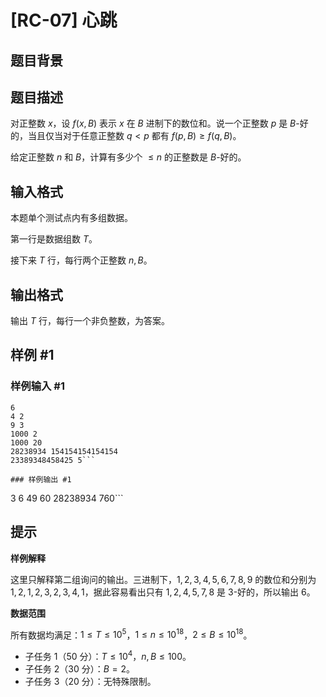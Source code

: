 # [RC-07] 心跳

## 题目背景



## 题目描述

对正整数 $x$，设 $f(x,B)$ 表示 $x$ 在 $B$ 进制下的数位和。说一个正整数 $p$ 是 $B$-好的，当且仅当对于任意正整数 $q<p$ 都有 $f(p,B)\ge f(q,B)$。

给定正整数 $n$ 和 $B$，计算有多少个 $\le n$ 的正整数是 $B$-好的。

## 输入格式

本题单个测试点内有多组数据。



第一行是数据组数 $T$。

接下来 $T$ 行，每行两个正整数 $n,B$。

## 输出格式

输出 $T$ 行，每行一个非负整数，为答案。

## 样例 #1

### 样例输入 #1
```
6
4 2
9 3
1000 2
1000 20
28238934 154154154154154
23389348458425 5```

### 样例输出 #1

```
3
6
49
60
28238934
760```

## 提示

**样例解释**

这里只解释第二组询问的输出。三进制下，$1,2,3,4,5,6,7,8,9$ 的数位和分别为 $1,2,1,2,3,2,3,4,1$，据此容易看出只有 $1,2,4,5,7,8$ 是 $3$-好的，所以输出 $6$。

**数据范围**

所有数据均满足：$1\le T\le 10^5$，$1\le n\le 10^{18}$，$2\le B\le 10^{18}$。

- 子任务 $1$（$50$ 分）：$T\le 10^4$，$n,B\le 100$。
- 子任务 $2$（$30$ 分）：$B=2$。
- 子任务 $3$（$20$ 分）：无特殊限制。
